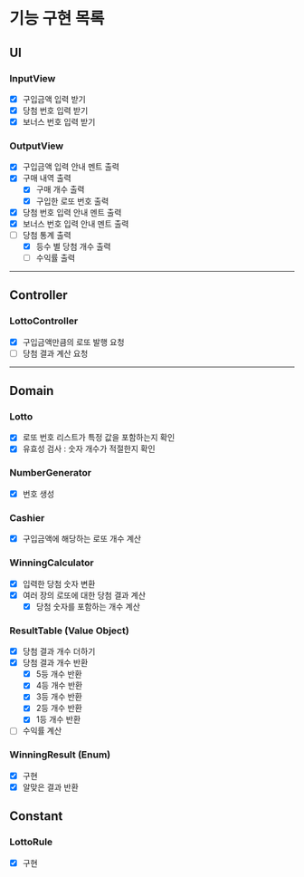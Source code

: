 # 기능 구현 목록

## UI

### InputView

- [x] 구입금액 입력 받기
- [x] 당첨 번호 입력 받기
- [x] 보너스 번호 입력 받기

### OutputView

- [x] 구입금액 입력 안내 멘트 출력
- [x] 구매 내역 출력
    - [x] 구매 개수 출력
    - [x] 구입한 로또 번호 출력
- [x] 당첨 번호 입력 안내 멘트 출력
- [x] 보너스 번호 입력 안내 멘트 출력
- [ ] 당첨 통계 출력
    - [x] 등수 별 당첨 개수 출력
    - [ ] 수익률 출력

---

## Controller

### LottoController

- [x] 구입금액만큼의 로또 발행 요청
- [ ] 당첨 결과 계산 요청

---

## Domain

### Lotto

- [x] 로또 번호 리스트가 특정 값을 포함하는지 확인
- [x] 유효성 검사 : 숫자 개수가 적절한지 확인

### NumberGenerator

- [x] 번호 생성

### Cashier

- [x] 구입금액에 해당하는 로또 개수 계산

### WinningCalculator

- [x] 입력한 당첨 숫자 변환
- [x] 여러 장의 로또에 대한 당첨 결과 계산
    - [x] 당첨 숫자를 포함하는 개수 계산

### ResultTable (Value Object)

- [x] 당첨 결과 개수 더하기
- [x] 당첨 결과 개수 반환
    - [x] 5등 개수 반환
    - [x] 4등 개수 반환
    - [x] 3등 개수 반환
    - [x] 2등 개수 반환
    - [x] 1등 개수 반환
- [ ] 수익률 계산

### WinningResult (Enum)

- [x] 구현
- [x] 알맞은 결과 반환

## Constant

### LottoRule

- [x] 구현